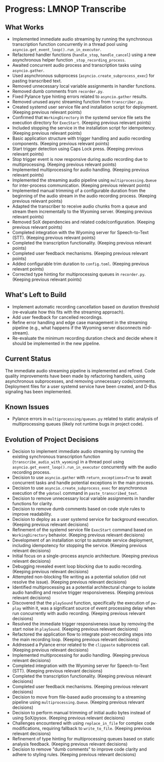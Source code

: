 # Progress: LMNOP Transcribe

## What Works

-   Implemented immediate audio streaming by running the synchronous transcription function concurrently in a thread pool using `asyncio.get_event_loop().run_in_executor`.
-   Refactored handler functions (`handle_stop`, `handle_cancel`) using a new asynchronous helper function `_stop_recording_process`.
-   Awaited concurrent audio process and transcription tasks using `asyncio.gather`.
-   Used asynchronous subprocess (`asyncio.create_subprocess_exec`) for pasting transcribed text.
-   Removed unnecessary local variable assignments in handler functions.
-   Removed dumb comments from `recorder.py`.
-   Fixed Pylance type hinting errors related to `asyncio.gather` results.
-   Removed unused async streaming function from `transcriber.py`.
-   Created systemd user service file and installation script for deployment. (Keeping previous relevant points)
-   Confirmed that `WorkingDirectory` in the systemd service file sets the execution directory for `ExecStart`. (Keeping previous relevant points)
-   Included stopping the service in the installation script for idempotency. (Keeping previous relevant points)
-   Basic application structure with trigger handling and audio recording components. (Keeping previous relevant points)
-   Start trigger detection using Caps Lock press. (Keeping previous relevant points)
-   Stop trigger event is now responsive during audio recording due to multiprocessing. (Keeping previous relevant points)
-   Implemented multiprocessing for audio handling. (Keeping previous relevant points)
-   Implemented the streaming audio pipeline using `multiprocessing.Queue` for inter-process communication. (Keeping previous relevant points)
-   Implemented manual trimming of a configurable duration from the beginning of the audio stream in the audio recording process. (Keeping previous relevant points)
-   Adapted the transcriber to receive audio chunks from a queue and stream them incrementally to the Wyoming server. (Keeping previous relevant points)
-   Removed SoX dependencies and related code/configuration. (Keeping previous relevant points)
-   Completed integration with the Wyoming server for Speech-to-Text (STT). (Keeping previous relevant points)
-   Completed the transcription functionality. (Keeping previous relevant points)
-   Completed user feedback mechanisms. (Keeping previous relevant points)
-   Added configurable trim duration to `config.toml`. (Keeping previous relevant points)
-   Corrected type hinting for multiprocessing queues in `recorder.py`. (Keeping previous relevant points)


## What's Left to Build

- Implement automatic recording cancellation based on duration threshold (re-evaluate how this fits with the streaming approach).
- Add user feedback for cancelled recordings.
- Refine error handling and edge case management in the streaming pipeline (e.g., what happens if the Wyoming server disconnects mid-stream).
- Re-evaluate the minimum recording duration check and decide where it should be implemented in the new pipeline.

## Current Status

The immediate audio streaming pipeline is implemented and refined. Code quality improvements have been made by refactoring handlers, using asynchronous subprocesses, and removing unnecessary code/comments. Deployment files for a user systemd service have been created, and D-Bus signaling has been implemented.

## Known Issues

-   Pylance errors in `multiprocessing/queues.py` related to static analysis of multiprocessing queues (likely not runtime bugs in project code).

## Evolution of Project Decisions

-   Decision to implement immediate audio streaming by running the existing synchronous transcription function (`transcribe_audio_with_wyoming`) in a thread pool using `asyncio.get_event_loop().run_in_executor` concurrently with the audio recording process.
-   Decision to use `asyncio.gather` with `return_exceptions=True` to await concurrent tasks and handle potential exceptions in the main process.
-   Decision to use `asyncio.create_subprocess_exec` for asynchronous execution of the `ydotool` command in `paste_transcribed_text`.
-   Decision to remove unnecessary local variable assignments in handler functions for clarity.
-   Decision to remove dumb comments based on code style rules to improve readability.
-   Decision to deploy as a user systemd service for background execution. (Keeping previous relevant decisions)
-   Refinement of the systemd service file `ExecStart` command based on `WorkingDirectory` behavior. (Keeping previous relevant decisions)
-   Development of an installation script to automate service deployment, including idempotency for stopping the service. (Keeping previous relevant decisions)
-   Initial focus on a single-process asyncio architecture. (Keeping previous relevant decisions)
-   Debugging revealed event loop blocking due to audio recording. (Keeping previous relevant decisions)
-   Attempted non-blocking file writing as a potential solution (did not resolve the issue). (Keeping previous relevant decisions)
-   Identified multiprocessing as a potential architectural change to isolate audio handling and resolve trigger responsiveness. (Keeping previous relevant decisions)
-   Discovered that the `playSound` function, specifically the execution of `pw-play` within it, was a significant source of event processing delay when run concurrently with audio recording. (Keeping previous relevant decisions)
-   Resolved the immediate trigger responsiveness issue by removing the start noise in `playSound`. (Keeping previous relevant decisions)
-   Refactored the application flow to integrate post-recording steps into the main recording loop. (Keeping previous relevant decisions)
-   Addressed a Pylance error related to the `clippaste` subprocess call. (Keeping previous relevant decisions)
-   Implemented multiprocessing for audio handling. (Keeping previous relevant decisions)
-   Completed integration with the Wyoming server for Speech-to-Text (STT). (Keeping previous relevant decisions)
-   Completed the transcription functionality. (Keeping previous relevant decisions)
-   Completed user feedback mechanisms. (Keeping previous relevant decisions)
-   Decision to move from file-based audio processing to a streaming pipeline using `multiprocessing.Queue`. (Keeping previous relevant decisions)
-   Decision to perform manual trimming of initial audio bytes instead of using SoX/pysox. (Keeping previous relevant decisions)
-   Challenges encountered with using `replace_in_file` for complex code modifications, requiring fallback to `write_to_file`. (Keeping previous relevant decisions)
-   Refinement of type hinting for multiprocessing queues based on static analysis feedback. (Keeping previous relevant decisions)
-   Decision to remove "dumb comments" to improve code clarity and adhere to styling rules. (Keeping previous relevant decisions)
